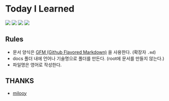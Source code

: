 # Today I Learned

![](https://img.shields.io/github/commit-activity/y/iijung/TIL)
![](https://img.shields.io/github/commit-activity/m/iijung/TIL)
![](https://img.shields.io/github/commit-activity/w/iijung/TIL)
![](https://img.shields.io/github/last-commit/iijung/TIL)

## Rules
- 문서 양식은 [GFM (Github Flavored Markdown)](https://help.github.com/en/github/writing-on-github) 을 사용한다. (확장자 `.md`)
- docs 폴더 내에 언어나 기술명으로 폴더를 만든다. (root에 문서를 만들지 않는다.)
- 파일명은 영어로 작성한다.

## THANKS

- [milooy](https://github.com/milooy/TIL)
